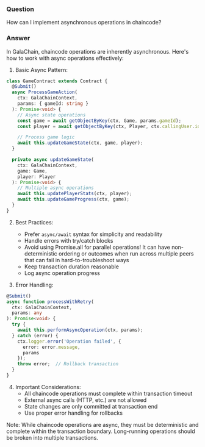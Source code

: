 ### Question


How can I implement asynchronous operations in chaincode?


### Answer


In GalaChain, chaincode operations are inherently asynchronous. Here's how to work with async operations effectively:

1. Basic Async Pattern:
```typescript
class GameContract extends Contract {
  @Submit()
  async ProcessGameAction(
    ctx: GalaChainContext,
    params: { gameId: string }
  ): Promise<void> {
    // Async state operations
    const game = await getObjectByKey(ctx, Game, params.gameId);
    const player = await getObjectByKey(ctx, Player, ctx.callingUser.id);

    // Process game logic
    await this.updateGameState(ctx, game, player);
  }

  private async updateGameState(
    ctx: GalaChainContext,
    game: Game,
    player: Player
  ): Promise<void> {
    // Multiple async operations
    await this.updatePlayerStats(ctx, player);
    await this.updateGameProgress(ctx, game);
  }
}
```

2. Best Practices:
   - Prefer `async/await` syntax for simplicity and readability
   - Handle errors with try/catch blocks
   - Avoid using Promise.all for parallel operations! It can have non-deterministic ordering or outcomes when run across multiple peers that can fail in hard-to-troubleshoot ways
   - Keep transaction duration reasonable
   - Log async operation progress

3. Error Handling:
```typescript
@Submit()
async function processWithRetry(
  ctx: GalaChainContext,
  params: any
): Promise<void> {
  try {
    await this.performAsyncOperation(ctx, params);
  } catch (error) {
    ctx.logger.error('Operation failed', {
      error: error.message,
      params
    });
    throw error;  // Rollback transaction
  }
}
```

4. Important Considerations:
   - All chaincode operations must complete within transaction timeout
   - External async calls (HTTP, etc.) are not allowed
   - State changes are only committed at transaction end
   - Use proper error handling for rollbacks

Note: While chaincode operations are async, they must be deterministic and complete within the transaction boundary. Long-running operations should be broken into multiple transactions.
